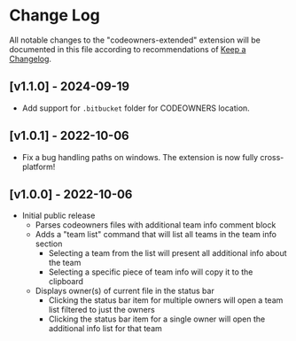 # Change Log

All notable changes to the "codeowners-extended" extension will be documented in this file according to recommendations of [Keep a Changelog](http://keepachangelog.com/).

## [v1.1.0] - 2024-09-19

- Add support for `.bitbucket` folder for CODEOWNERS location.

## [v1.0.1] - 2022-10-06

- Fix a bug handling paths on windows. The extension is now fully cross-platform!

## [v1.0.0] - 2022-10-06

- Initial public release
  - Parses codeowners files with additional team info comment block
  - Adds a "team list" command that will list all teams in the team info section
    - Selecting a team from the list will present all additional info about the team
    - Selecting a specific piece of team info will copy it to the clipboard
  - Displays owner(s) of current file in the status bar
    - Clicking the status bar item for multiple owners will open a team list filtered to just the owners
    - Clicking the status bar item for a single owner will open the additional info list for that team
